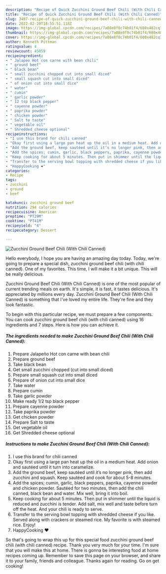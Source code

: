 ```yaml
---
description: "Recipe of Quick Zucchini Ground Beef Chili (With Chili Canned)"
title: "Recipe of Quick Zucchini Ground Beef Chili (With Chili Canned)"
slug: 3497-recipe-of-quick-zucchini-ground-beef-chili-with-chili-canned
date: 2022-02-20T18:55:51.118Z
image: https://img-global.cpcdn.com/recipes/7a08e8f0c74b01f4/680x482cq70/zucchini-ground-beef-chili-with-chili-canned-recipe-main-photo.jpg
thumbnail: https://img-global.cpcdn.com/recipes/7a08e8f0c74b01f4/680x482cq70/zucchini-ground-beef-chili-with-chili-canned-recipe-main-photo.jpg
cover: https://img-global.cpcdn.com/recipes/7a08e8f0c74b01f4/680x482cq70/zucchini-ground-beef-chili-with-chili-canned-recipe-main-photo.jpg
author: Kenneth Pittman
ratingvalue: 4
reviewcount: 45059
recipeingredient:
- " Jalapeo Hot con carne with bean chili"
- " ground beef"
- " black bean"
- " small zucchini chopped cut into small diced"
- " small squash cut into small diced"
- " of onion cut into small dice"
- " water"
- " cumin"
- " garlic powder"
- " 12 tsp black pepper"
- " cayenne powder"
- " paprika powder"
- " chicken powder"
- " Salt to taste"
- " vegetable oil"
- " Shredded cheese optional"
recipeinstructions:
- "I use this brand for chili canned"
- "Okay first using a large pan heat up the oil in a medium heat. Add onion and sautéed until it turn into caramelize."
- "Add the ground beef, keep sautéed until it’s no longer pink, then add zucchini and squash. Keep sautéed and cook for about 5-8 minutes."
- "Add the spices; cumin, garlic, black peppers, paprika, cayenne powder and chicken powder. Sautéed for two minutes, then add the chili canned, black bean and water. Mix well, bring it into boil."
- "Keep cooking for about 5 minutes. Then put in shimmer until the liquid is reduced and zucchini is tender. Add salt, mix well and taste before turn off the heat. And your chili is ready to serve."
- "Transfer to the serving bowl topping with shredded cheese if you like. Served along with crackers or steamed rice. My favorite is with steamed rice. Enjoy!"
- "HappyCooking ❤️"
categories:
- Recipe
tags:
- zucchini
- ground
- beef

katakunci: zucchini ground beef 
nutrition: 294 calories
recipecuisine: American
preptime: "PT29M"
cooktime: "PT41M"
recipeyield: "4"
recipecategory: Dessert

---
```



![Zucchini Ground Beef Chili (With Chili Canned)](https://img-global.cpcdn.com/recipes/7a08e8f0c74b01f4/680x482cq70/zucchini-ground-beef-chili-with-chili-canned-recipe-main-photo.jpg)

Hello everybody, I hope you are having an amazing day today. Today, we're going to prepare a special dish, zucchini ground beef chili (with chili canned). One of my favorites. This time, I will make it a bit unique. This will be really delicious.



Zucchini Ground Beef Chili (With Chili Canned) is one of the most popular of current trending meals on earth. It's simple, it is fast, it tastes delicious. It's appreciated by millions every day. Zucchini Ground Beef Chili (With Chili Canned) is something that I've loved my entire life. They're fine and they look fantastic.


To begin with this particular recipe, we must prepare a few components. You can cook zucchini ground beef chili (with chili canned) using 16 ingredients and 7 steps. Here is how you can achieve it.

<!--inarticleads1-->

##### The ingredients needed to make Zucchini Ground Beef Chili (With Chili Canned):

1. Prepare  Jalapeño Hot con carne with bean chili
1. Prepare  ground beef
1. Take  black bean
1. Get  small zucchini chopped (cut into small diced)
1. Prepare  small squash cut into small diced
1. Prepare  of onion cut into small dice
1. Take  water
1. Prepare  cumin
1. Take  garlic powder
1. Make ready  1/2 tsp black pepper
1. Prepare  cayenne powder
1. Take  paprika powder
1. Get  chicken powder
1. Prepare  Salt to taste
1. Get  vegetable oil
1. Get  Shredded cheese optional




<!--inarticleads2-->

##### Instructions to make Zucchini Ground Beef Chili (With Chili Canned):

1. I use this brand for chili canned
1. Okay first using a large pan heat up the oil in a medium heat. Add onion and sautéed until it turn into caramelize.
1. Add the ground beef, keep sautéed until it’s no longer pink, then add zucchini and squash. Keep sautéed and cook for about 5-8 minutes.
1. Add the spices; cumin, garlic, black peppers, paprika, cayenne powder and chicken powder. Sautéed for two minutes, then add the chili canned, black bean and water. Mix well, bring it into boil.
1. Keep cooking for about 5 minutes. Then put in shimmer until the liquid is reduced and zucchini is tender. Add salt, mix well and taste before turn off the heat. And your chili is ready to serve.
1. Transfer to the serving bowl topping with shredded cheese if you like. Served along with crackers or steamed rice. My favorite is with steamed rice. Enjoy!
1. HappyCooking ❤️




So that's going to wrap this up for this special food zucchini ground beef chili (with chili canned) recipe. Thank you very much for your time. I'm sure that you will make this at home. There is gonna be interesting food at home recipes coming up. Remember to save this page on your browser, and share it to your family, friends and colleague. Thanks again for reading. Go on get cooking!
